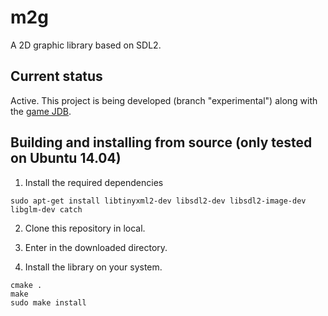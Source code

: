 # m2g

A 2D graphic library based on SDL2.


## Current status

Active. This project is being developed (branch "experimental") along with the [game JDB](https://github.com/moisesjbc/JDB).


## Building and installing from source (only tested on Ubuntu 14.04)

1. Install the required dependencies 

```
sudo apt-get install libtinyxml2-dev libsdl2-dev libsdl2-image-dev libglm-dev catch
```

2. Clone this repository in local.

3. Enter in the downloaded directory.

4. Install the library on your system.

```
cmake .
make
sudo make install
```

